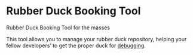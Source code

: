 # Rubber Duck Booking Tool
Rubber Duck Booking Tool for the masses

This tool allows you to manage your rubber duck repository, helping your fellow developers’ to get the proper duck for [debugging](http://en.wikipedia.org/wiki/Rubber_duck_debugging).
